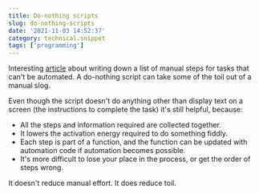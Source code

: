 ```yaml
---
title: Do-nothing scripts
slug: do-nothing-scripts
date: '2021-11-03 14:52:37'
category: technical.snippet
tags: ['programming']
---
```


Interesting
[article](https://blog.danslimmon.com/2019/07/15/do-nothing-scripting-the-key-to-gradual-automation/)
about writing down a list of manual steps for tasks that can't be automated. A
do-nothing script can take some of the toil out of a manual slog.

Even though the script doesn't do anything other than display text on a screen
(the instructions to complete the task) it's still helpful, because:

- All the steps and information required are collected together.
- It lowers the activation energy required to do something fiddly.
- Each step is part of a function, and the function can be updated with
  automation code if automation becomes possible.
- It's more difficult to lose your place in the process, or get the order of
  steps wrong.

It doesn't reduce manual effort. It does reduce toil.

